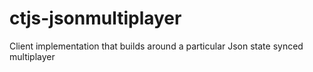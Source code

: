 # ctjs-jsonmultiplayer
Client implementation that builds around a particular Json state synced multiplayer
